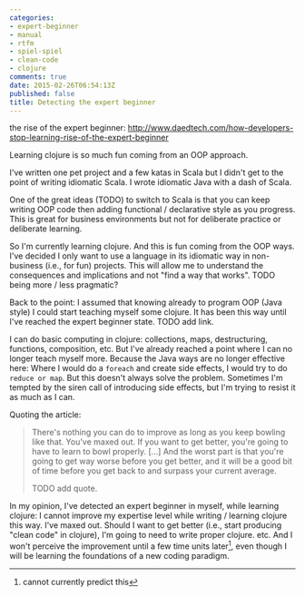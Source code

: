 ```yaml
---
categories:
- expert-beginner
- manual
- rtfm
- spiel-spiel
- clean-code
- clojure
comments: true
date: 2015-02-26T06:54:13Z
published: false
title: Detecting the expert beginner
---
```


the rise of the expert beginner: http://www.daedtech.com/how-developers-stop-learning-rise-of-the-expert-beginner

Learning clojure is so much fun coming from an OOP approach.

I've written one pet project and a few katas in Scala but I didn't get to the point of writing idiomatic Scala. I wrote idiomatic Java with a dash of Scala.

One of the great ideas (TODO) to switch to Scala is that you can keep writing OOP code then adding functional / declarative style as you progress. This is great for business environments but not for deliberate practice or deliberate learning.

So I'm currently learning clojure. And this is fun coming from the OOP ways. I've decided I only want to use a language in its idiomatic way in non-business (i.e., for fun) projects. This will allow me to understand the consequences and implications and not "find a way that works". TODO being more / less pragmatic?

Back to the point: I assumed that knowing already to program OOP (Java style) I could start teaching myself some clojure. It has been this way until I've reached the expert beginner state. TODO add link.

I can do basic computing in clojure: collections, maps, destructuring, functions, composition, etc. But I've already reached a point where I can no longer teach myself more. Because the Java ways are no longer effective here: Where I would do a ``foreach`` and create side effects, I would try to do ``reduce or map``. But this doesn't always solve the problem. Sometimes I'm tempted by the siren call of introducing side effects, but I'm trying to resist it as much as I can.

Quoting the article:

> There's nothing you can do to improve as long as you keep bowling like that. You've maxed out. If you want to get better, you're going to have to learn to bowl properly.
> [...]
> And the worst part is that you're going to get way worse before you get better, and it will be a good bit of time before you get back to and surpass your current average.
>
> TODO add quote.

In my opinion, I've detected an expert beginner in myself, while learning clojure: I cannot improve my expertise level while writing / learning clojure this way. I've maxed out. Should I want to get better (i.e., start producing "clean code" in clojure), I'm going to need to write proper clojure. etc. And I won't perceive the improvement until a few time units later[^1], even though I will be learning the foundations of a new coding paradigm.

[^1]: cannot currently predict this
